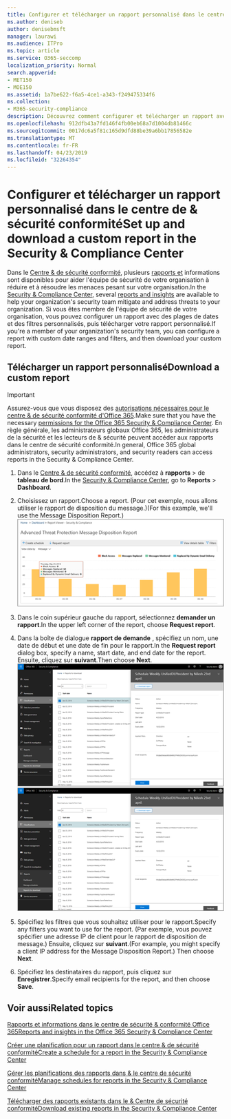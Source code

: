 ```yaml
---
title: Configurer et télécharger un rapport personnalisé dans le centre de &amp; sécurité conformité
ms.author: deniseb
author: denisebmsft
manager: laurawi
ms.audience: ITPro
ms.topic: article
ms.service: O365-seccomp
localization_priority: Normal
search.appverid:
- MET150
- MOE150
ms.assetid: 1a7be622-f6a5-4ce1-a343-f249475334f6
ms.collection:
- M365-security-compliance
description: Découvrez comment configurer et télécharger un rapport avec une plage de dates et des filtres personnalisés dans le centre &amp; de sécurité et de conformité.
ms.openlocfilehash: 912dfb43a7fd146f4fb00eb68a7d1004db81466c
ms.sourcegitcommit: 0017dc6a5f81c165d9dfd88be39a6bb17856582e
ms.translationtype: MT
ms.contentlocale: fr-FR
ms.lasthandoff: 04/23/2019
ms.locfileid: "32264354"
---
```

# <a name="set-up-and-download-a-custom-report-in-the-security-amp-compliance-center"></a><span data-ttu-id="76a81-103">Configurer et télécharger un rapport personnalisé dans le centre de &amp; sécurité conformité</span><span class="sxs-lookup"><span data-stu-id="76a81-103">Set up and download a custom report in the Security &amp; Compliance Center</span></span>

<span data-ttu-id="76a81-104">Dans le [Centre &amp; de sécurité conformité](https://protection.office.com), plusieurs [rapports et](reports-and-insights-in-security-and-compliance.md) informations sont disponibles pour aider l'équipe de sécurité de votre organisation à réduire et à résoudre les menaces pesant sur votre organisation.</span><span class="sxs-lookup"><span data-stu-id="76a81-104">In the [Security &amp; Compliance Center](https://protection.office.com), several [reports and insights](reports-and-insights-in-security-and-compliance.md) are available to help your organization's security team mitigate and address threats to your organization.</span></span> <span data-ttu-id="76a81-105">Si vous êtes membre de l'équipe de sécurité de votre organisation, vous pouvez configurer un rapport avec des plages de dates et des filtres personnalisés, puis télécharger votre rapport personnalisé.</span><span class="sxs-lookup"><span data-stu-id="76a81-105">If you're a member of your organization's security team, you can configure a report with custom date ranges and filters, and then download your custom report.</span></span> 
  
## <a name="download-a-custom-report"></a><span data-ttu-id="76a81-106">Télécharger un rapport personnalisé</span><span class="sxs-lookup"><span data-stu-id="76a81-106">Download a custom report</span></span>

> [!IMPORTANT]
> <span data-ttu-id="76a81-107">Assurez-vous que vous disposez des [autorisations nécessaires pour le centre &amp; de sécurité conformité d'Office 365](permissions-in-the-security-and-compliance-center.md).</span><span class="sxs-lookup"><span data-stu-id="76a81-107">Make sure that you have the necessary [permissions for the Office 365 Security &amp; Compliance Center](permissions-in-the-security-and-compliance-center.md).</span></span> <span data-ttu-id="76a81-108">En règle générale, les administrateurs globaux Office 365, les administrateurs de la sécurité et les lecteurs de &amp; sécurité peuvent accéder aux rapports dans le centre de sécurité conformité.</span><span class="sxs-lookup"><span data-stu-id="76a81-108">In general, Office 365 global administrators, security administrators, and security readers can access reports in the Security &amp; Compliance Center.</span></span> 
  
1. <span data-ttu-id="76a81-109">Dans le [Centre &amp; de sécurité conformité](https://protection.office.com), accédez à **rapports** \> de **tableau de bord**.</span><span class="sxs-lookup"><span data-stu-id="76a81-109">In the [Security &amp; Compliance Center](https://protection.office.com), go to **Reports** \> **Dashboard**.</span></span>
    
2. <span data-ttu-id="76a81-110">Choisissez un rapport.</span><span class="sxs-lookup"><span data-stu-id="76a81-110">Choose a report.</span></span> <span data-ttu-id="76a81-111">(Pour cet exemple, nous allons utiliser le rapport de disposition du message.)</span><span class="sxs-lookup"><span data-stu-id="76a81-111">(For this example, we'll use the Message Disposition Report.)</span></span><br/>![Choisir un rapport de demande pour télécharger un rapport](media/b566925d-b9d9-453d-9bdd-f2637c7ba140.png)
  
3. <span data-ttu-id="76a81-113">Dans le coin supérieur gauche du rapport, sélectionnez **demander un rapport**.</span><span class="sxs-lookup"><span data-stu-id="76a81-113">In the upper left corner of the report, choose **Request report**.</span></span>
    
4. <span data-ttu-id="76a81-114">Dans la boîte de dialogue **rapport de demande** , spécifiez un nom, une date de début et une date de fin pour le rapport.</span><span class="sxs-lookup"><span data-stu-id="76a81-114">In the **Request report** dialog box, specify a name, start date, and end date for the report.</span></span> <span data-ttu-id="76a81-115">Ensuite, cliquez sur **suivant**.</span><span class="sxs-lookup"><span data-stu-id="76a81-115">Then choose **Next**.</span></span><br/><span data-ttu-id="76a81-116">![Dans le centre &amp; de sécurité conformité, sélectionnez \> rapports de rapports à télécharger.](media/65e625f5-c98c-49fc-9c1f-8c80ec8308fd.png)</span><span class="sxs-lookup"><span data-stu-id="76a81-116">![In the Security &amp; Compliance Center, choose Reports \> Reports for download](media/65e625f5-c98c-49fc-9c1f-8c80ec8308fd.png)</span></span>
  
5. <span data-ttu-id="76a81-117">Spécifiez les filtres que vous souhaitez utiliser pour le rapport.</span><span class="sxs-lookup"><span data-stu-id="76a81-117">Specify any filters you want to use for the report.</span></span> <span data-ttu-id="76a81-118">(Par exemple, vous pouvez spécifier une adresse IP de client pour le rapport de disposition de message.) Ensuite, cliquez sur **suivant**.</span><span class="sxs-lookup"><span data-stu-id="76a81-118">(For example, you might specify a client IP address for the Message Disposition Report.) Then choose **Next**.</span></span>
    
6. <span data-ttu-id="76a81-119">Spécifiez les destinataires du rapport, puis cliquez sur **Enregistrer**.</span><span class="sxs-lookup"><span data-stu-id="76a81-119">Specify email recipients for the report, and then choose **Save**.</span></span>
    
## <a name="related-topics"></a><span data-ttu-id="76a81-120">Voir aussi</span><span class="sxs-lookup"><span data-stu-id="76a81-120">Related topics</span></span>

[<span data-ttu-id="76a81-121">Rapports et informations dans le centre de sécurité &amp; conformité Office 365</span><span class="sxs-lookup"><span data-stu-id="76a81-121">Reports and insights in the Office 365 Security &amp; Compliance Center</span></span>](reports-and-insights-in-security-and-compliance.md)
  
[<span data-ttu-id="76a81-122">Créer une planification pour un rapport dans le centre &amp; de sécurité conformité</span><span class="sxs-lookup"><span data-stu-id="76a81-122">Create a schedule for a report in the Security &amp; Compliance Center</span></span>](create-a-schedule-for-a-report.md)
  
[<span data-ttu-id="76a81-123">Gérer les planifications des rapports dans &amp; le centre de sécurité conformité</span><span class="sxs-lookup"><span data-stu-id="76a81-123">Manage schedules for reports in the Security &amp; Compliance Center</span></span>](manage-schedules-for-multiple-reports.md)
  
[<span data-ttu-id="76a81-124">Télécharger des rapports existants dans le &amp; Centre de sécurité conformité</span><span class="sxs-lookup"><span data-stu-id="76a81-124">Download existing reports in the Security &amp; Compliance Center</span></span>](download-existing-reports.md)
  

